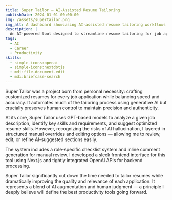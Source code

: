 ```yaml
---
title: Super Tailor — AI-Assisted Resume Tailoring
publishDate: 2024-01-01 00:00:00
img: /assets/supertailor.png
img_alt: A dashboard showcasing AI-assisted resume tailoring workflows
description: |
  An AI-powered tool designed to streamline resume tailoring for job applications, blending generative AI with structured manual control to avoid hallucinations.
tags:
  - AI
  - Career
  - Productivity
skills:
  - simple-icons:openai
  - simple-icons:nextdotjs
  - mdi:file-document-edit
  - mdi:briefcase-search
---
```


Super Tailor was a project born from personal necessity: crafting customized resumes for every job application while balancing speed and accuracy. It automates much of the tailoring process using generative AI but crucially preserves human control to maintain precision and authenticity.

At its core, Super Tailor uses GPT-based models to analyze a given job description, identify key skills and requirements, and suggest optimized resume skills. However, recognizing the risks of AI hallucination, I layered in structured manual overrides and editing options — allowing me to review, edit, or refine AI-suggested sections easily.

The system includes a role-specific checklist system and inline comment generation for manual review. I developed a sleek frontend interface for this tool using Next.js and tightly integrated OpenAI APIs for backend processing.

Super Tailor significantly cut down the time needed to tailor resumes while dramatically improving the quality and relevance of each application. It represents a blend of AI augmentation and human judgment — a principle I deeply believe will define the best productivity tools going forward.
